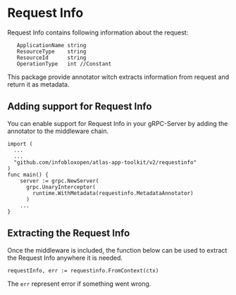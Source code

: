# Request Info

Request Info contains following information about the request:
```
   ApplicationName string
   ResourceType    string
   ResourceId      string
   OperationType   int //Constant 
```

This package provide annotator witch extracts information from request and return it as metadata.

## Adding support for Request Info

You can enable support for Request Info in your gRPC-Server by adding the annotator to the middleware chain.

```golang
import (
  ...
  ...
  "github.com/infobloxopen/atlas-app-toolkit/v2/requestinfo"
)
func main() {
    server := grpc.NewServer(
      grpc.UnaryInterceptor(
        runtime.WithMetadata(requestinfo.MetadataAnnotator)
      )
    ...
}
```

## Extracting the Request Info

Once the middleware is included, the function below can be used to extract the Request Info anywhere it is needed.
```golang
requestInfo, err := requestinfo.FromContext(ctx)
```
The `err` represent error if something went wrong.
